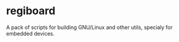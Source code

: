 regiboard
=========

A pack of scripts for building GNU/Linux and other utils, specialy for embedded devices.

